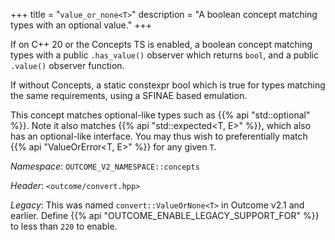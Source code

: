 +++
title = "`value_or_none<T>`"
description = "A boolean concept matching types with an optional value."
+++

If on C++ 20 or the Concepts TS is enabled, a boolean concept matching types with a public `.has_value()` observer which returns `bool`, and a public `.value()` observer function.

If without Concepts, a static constexpr bool which is true for types matching the same requirements, using a SFINAE based emulation.

This concept matches optional-like types such as {{% api "std::optional<T>" %}}. Note it also matches {{% api "std::expected<T, E>" %}}, which also has an optional-like interface. You may thus wish to preferentially match {{% api "ValueOrError<T, E>" %}} for any given `T`.

*Namespace*: `OUTCOME_V2_NAMESPACE::concepts`

*Header*: `<outcome/convert.hpp>`

*Legacy*: This was named `convert::ValueOrNone<T>` in Outcome v2.1 and earlier. Define {{% api "OUTCOME_ENABLE_LEGACY_SUPPORT_FOR" %}} to less than `220` to enable.
